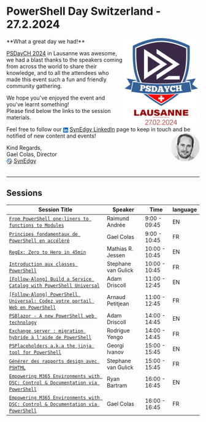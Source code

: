 # PowerShell Day Switzerland - 27.2.2024
<p align="right">
<img src="./media/logo-psdaych.png" style="width:200px;float: right">
</p>
**What a great day we had!**

[PSDayCH 2024](https://synedgy.com/psdaych) in Lausanne was awesome, we had a blast
thanks to the speakers coming from across the world to share their knowledge, and to all the attendees who made this event
such a fun and friendly community gathering.

We hope you've enjoyed the event and you've learnt something!  
Please find below the links to the session materials.

Feel free to follow our <img src="media/In-Blue-Logo.png.original.png" style="width:13px;vertical-align:middle" href="https://www.linkedin.com/company/synedgy/" /> [SynEdgy LinkedIn](https://www.linkedin.com/company/synedgy/) page to keep in touch and be notified of new content and events!
<img src="media/gaelcolas_avatar.jpeg" style="width:75px;float:right;border-radius: 50%;vertical-align:middle" href="https://www.linkedin.com/company/synedgy/" />


Kind Regards,  
Gael Colas, Director  
<img src="media/Logo-Icon-128px.png" style="width:15px;vertical-align:middle" href="https://www.linkedin.com/company/synedgy/" /> [SynEdgy](https://synedgy.com/)
<br />
<br />

---

## Sessions

|Session Title        | Speaker                |   Time   | language |
|---------------------| -----------------------|----------|----------|
| [`From PowerShell one-liners to functions to Modules`](.\README.md)| Raimund Andrée | 9:00 - 09:45 | EN |
| [`Principes fondamentaux de PowerShell en accéléré`](.\README.md)| Gael Colas | 9:00 - 10:45 | FR |
| [`RegEx: Zero to Hero in 45min`](.\README.md)| Mathias R. Jessen | 10:00 - 10:45 | EN |
| [`Introduction aux classes PowerShell`](.\README.md)| Stephane van Gulick | 10:00 - 10:45 | FR |
| [`[Follow-Along] Build a Service Catalog with PowerShell Universal`](.\README.md)| Adam Driscoll | 11:00 - 12:45 | EN |
| [`[Follow-Along] PowerShell Universal: Codez votre portail Web en PowerShell`](.\README.md)| Arnaud Petitjean | 11:00 - 12:45 | FR |
| [`PSBlazor - A new PowerShell web technology`](.\README.md)| Adam Driscoll | 14:00 - 14:45 | EN |
| [`Exchange server : migration hybride à l'aide de PowerShell`](.\README.md)| Rodrigue Yengo | 14:00 - 14:45 | FR |
| [`PSPlaceholders a.k.a the jinja tool for PowerShell`](.\README.md)| Georgi Ivanov | 15:00 - 15:45 | EN |
| [`Générer des rapports design avec PSHTML`](.\README.md)| Stephane van Gulick | 15:00 - 15:45 | FR |
| [`Empowering M365 Environments with DSC: Control & Documentation via PowerShell`](.\README.md)| Ryan Bartram | 16:00 - 16:45 | EN |
| [`Empowering M365 Environments with DSC: Control & Documentation via PowerShell`](.\README.md)| Gael Colas | 16:00 - 16:45 | FR |
